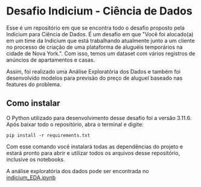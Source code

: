 # Desafio Indicium - Ciência de Dados
 
Esse é um repositório em que se encontra todo o desafio proposto pela Indicium para Ciência de Dados. É um desafio em que "Você foi alocado(a) em um time da Indicium que está trabalhando atualmente junto a um cliente no processo de criação de uma plataforma de aluguéis temporários na cidade de Nova York.". Com isso, temos um dataset com vários registros de anúncios de apartamentos e casas.

Assim, foi realizado uma Análise Exploratória dos Dados e também foi desenvolvido modelos para previsão do preço de aluguel baseado nas features do problema.

## Como instalar
O Python utilizado para desenvolvimento desse desafio foi a versão 3.11.6. Após baixar todo o repositório, abra o terminal e digite:
```
pip install -r requirements.txt
```
Com esse comando você instalará todas as dependências do projeto e estará pronto para abrir e utilizar todos os arquivos desse repositório, inclusive os notebooks.

A análise exploratória dos dados pode ser encontrada no [indicium_EDA.ipynb]([https://exemplo.com/](https://github.com/davirpp/Desafio-Indicium/blob/main/indicium_EDA.ipynb)https://github.com/davirpp/Desafio-Indicium/blob/main/indicium_EDA.ipynb)
